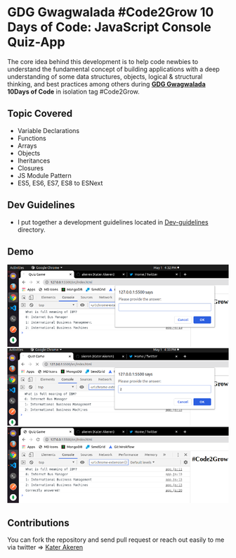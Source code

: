 # GDG Gwagwalada #Code2Grow 10 Days of Code: JavaScript Console Quiz-App

The core idea behind this development is to help code newbies to understand the fundamental concept of building applications with a deep understanding of some data structures, objects, logical & structural thinking, and best practices among others during **[GDG Gwagwalada](https://twitter.com/GDGGwags) 10Days of Code** in isolation tag #Code2Grow.

## Topic Covered

- Variable Declarations
- Functions
- Arrays
- Objects
- Iheritances
- Closures
- JS Module Pattern
- ES5, ES6, ES7, ES8 to ESNext

## Dev Guidelines

- I put together a development guidelines located in [Dev-guidelines](https://github.com/akeren/console-js-quiz/tree/master/Dev-guidelines) directory.

## Demo

<img src="./img/Question.png">
<img src="./img/Input_ans.png">
<img src="./img/feedback.png">

## Contributions

You can fork the repository and send pull request or reach out easily to me via twitter => [Kater Akeren](https://twitter.com/katerakeren)
